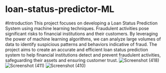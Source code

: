 # loan-status-predictor-ML
#Introduction
This project focuses on developing a Loan Status Prediction System using machine learning techniques. Fraudulent activities pose significant risks to financial institutions and their customers. By leveraging the power of machine learning algorithms, we can analyze large volumes of data to identify suspicious patterns and behaviors indicative of fraud. The project aims to create an accurate and efficient loan status prediction system to help financial institutions detect and prevent fraudulent activities, safeguarding their assets and ensuring customer trust.
![Screenshot (418)](https://github.com/Ratnesh125/loan-status-predictor-ML/assets/87529730/e9c21384-9368-495d-b51f-aab7f44812ab)
![Screenshot (411)](https://github.com/Ratnesh125/loan-status-predictor-ML/assets/87529730/512f0069-5057-4dc1-b3eb-35204102455d)
![Screenshot (410)](https://github.com/Ratnesh125/loan-status-predictor-ML/assets/87529730/c505f032-7315-4ef8-bfb9-c4db67ccb21a)

